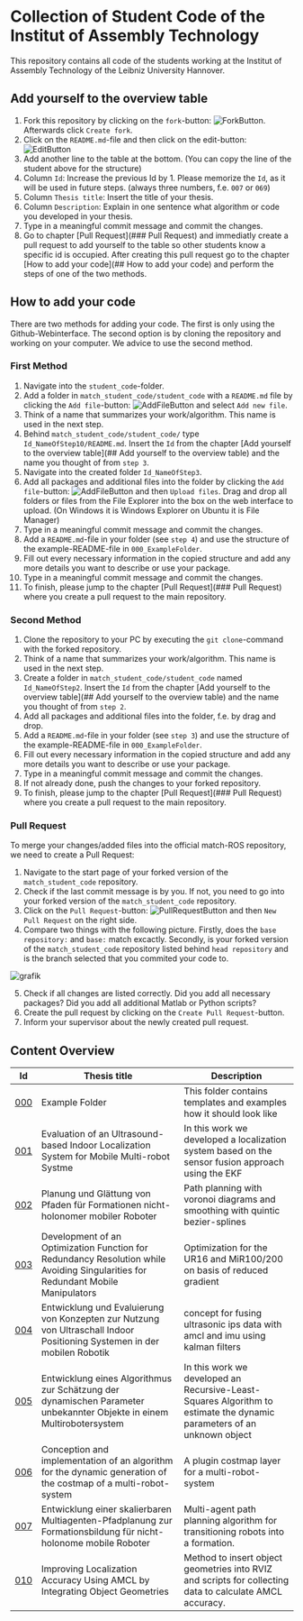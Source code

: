 # Collection of Student Code of the Institut of Assembly Technology
This repository contains all code of the students working at the Institut of Assembly Technology of the Leibniz University Hannover.

## Add yourself to the overview table
1. Fork this repository by clicking on the `fork`-button: ![ForkButton](documentation/fork_button.png). Afterwards click `Create fork`.
2. Click on the `README.md`-file and then click on the edit-button: ![EditButton](documentation/edit_button.png) 
3. Add another line to the table at the bottom. (You can copy the line of the student above for the structure)
4. Column `Id`: Increase the previous Id by 1. Please memorize the `Id`, as it will be used in future steps. (always three numbers, f.e. `007` or `069`)
5. Column `Thesis title`: Insert the title of your thesis.
6. Column `Description`: Explain in one sentence what algorithm or code you developed in your thesis.
7. Type in a meaningful commit message and commit the changes.
8. Go to chapter [Pull Request](### Pull Request) and immediatly create a pull request to add yourself to the table so other students know a specific id is occupied. After creating this pull request go to the chapter [How to add your code](## How to add your code) and perform the steps of one of the two methods.

## How to add your code
There are two methods for adding your code. The first is only using the Github-Webinterface. The second option is by cloning the repository and working on your computer. We advice to use the second method.

### First Method
1. Navigate into the `student_code`-folder.
2. Add a folder in `match_student_code/student_code` with a `README.md` file by clicking the `Add file`-button: ![AddFileButton](documentation/add_file_button.png) and select `Add new file`. 
3. Think of a name that summarizes your work/algorithm. This name is used in the next step.
4. Behind `match_student_code/student_code/` type `Id_NameOfStep10/README.md`. Insert the `Id` from the chapter [Add yourself to the overview table](## Add yourself to the overview table) and the name you thought of from `step 3`.
5. Navigate into the created folder `Id_NameOfStep3`.
6. Add all packages and additional files into the folder by clicking the `Add file`-button: ![AddFileButton](documentation/add_file_button.png) and then `Upload files`. Drag and drop all folders or files from the File Explorer into the box on the web interface to upload. (On Windows it is Windows Explorer on Ubuntu it is File Manager)
7. Type in a meaningful commit message and commit the changes.
8. Add a `README.md`-file in your folder (see `step 4`) and use the structure of the example-README-file in `000_ExampleFolder`.
9. Fill out every necessary information in the copied structure and add any more details you want to describe or use your package.
10. Type in a meaningful commit message and commit the changes.
11. To finish, please jump to the chapter [Pull Request](### Pull Request) where you create a pull request to the main repository.

### Second Method
1. Clone the repository to your PC by executing the `git clone`-command with the forked repository.
2. Think of a name that summarizes your work/algorithm. This name is used in the next step.
3. Create a folder in `match_student_code/student_code` named `Id_NameOfStep2`. Insert the `Id` from the chapter [Add yourself to the overview table](## Add yourself to the overview table) and the name you thought of from `step 2`.
4. Add all packages and additional files into the folder, f.e. by drag and drop.
5. Add a `README.md`-file in your folder (see `step 3`) and use the structure of the example-README-file in `000_ExampleFolder`.
6. Fill out every necessary information in the copied structure and add any more details you want to describe or use your package.
7. Type in a meaningful commit message and commit the changes.
8. If not already done, push the changes to your forked repository.
9. To finish, please jump to the chapter [Pull Request](### Pull Request) where you create a pull request to the main repository.

### Pull Request
To merge your changes/added files into the official match-ROS repository, we need to create a Pull Request:
1. Navigate to the start page of your forked version of the `match_student_code` repository.
2. Check if the last commit message is by you. If not, you need to go into your forked version of the `match_student_code` repository.
3. Click on the `Pull Request`-button: ![PullRequestButton](documentation/pull_request_button.png) and then `New Pull Request` on the right side.
4. Compare two things with the following picture. Firstly, does the `base repository:` and `base:` match excactly. Secondly, is your forked version of the `match_student_code` repository listed behind `head repository` and is the branch selected that you commited your code to. 

![grafik](https://user-images.githubusercontent.com/50292612/211014212-b623642f-1ab7-4cd2-b9cb-03a260362e44.png)

5. Check if all changes are listed correctly. Did you add all necessary packages? Did you add all additional Matlab or Python scripts?
6. Create the pull request by clicking on the `Create Pull Request`-button.
7. Inform your supervisor about the newly created pull request.

## Content Overview
| Id | Thesis title | Description |
| --- | --- | --- |
| [000](student_code/000_ExampleFolder/README.md) | Example Folder | This folder contains templates and examples how it should look like |
| [001](student_code/001_UltrasoundBasedLocalization/README.md) | Evaluation of an Ultrasound-based Indoor Localization System for Mobile Multi-robot Systme | In this work we developed a localization system based on the sensor fusion approach using the EKF|
| [002](student_code/002_SplinedVoronoiPlanner/README.md) | Planung und Glättung von Pfaden für Formationen nicht-holonomer mobiler Roboter | Path planning with voronoi diagrams and smoothing with quintic bezier-splines |
| [003](student_code/003_RedundancyRes/Readme.md) | Development of an Optimization Function for Redundancy Resolution while Avoiding Singularities for Redundant Mobile Manipulators | Optimization for the UR16 and MiR100/200 on basis of reduced gradient |
| [004](student_code/004_ips_sensor_fusion/README.md) | Entwicklung und Evaluierung von Konzepten zur Nutzung von Ultraschall Indoor Positioning Systemen in der mobilen Robotik | concept for fusing ultrasonic ips data with amcl and imu using kalman filters |
| [005](student_code/005_Recursive-Least-Squares-Algorithm/README.md) | Entwicklung eines Algorithmus zur Schätzung der dynamischen Parameter unbekannter Objekte in einem Multirobotersystem | In this work we developed an Recursive-Least-Squares Algorithm to estimate the dynamic parameters of an unknown object |
| [006](student_code/006_FormationLayer/README.md) | Conception and implementation of an algorithm for the dynamic generation of the costmap of a multi-robot-system | A plugin costmap layer for a multi-robot-system |
| [007](student_code/007_FormationBuilder/README.md) | Entwicklung einer skalierbaren Multiagenten-Pfadplanung zur Formationsbildung für nicht-holonome mobile Roboter | Multi-agent path planning algorithm for transitioning robots into a formation.  |
| [010](student_code/010_ObjectGeometries/README.md) | Improving Localization Accuracy Using AMCL by Integrating Object Geometries | Method to insert object geometries into RVIZ and scripts for collecting data to calculate AMCL accuracy. |

